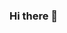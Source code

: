 ### Hi there 👋

<!-- [![mitthoma's GitHub stats](https://github-readme-stats.vercel.app/api?username=mitthoma&count_private=true)](https://github.com/anuraghazra/github-readme-stats)

[![mitthoma's wakatime stats](https://github-readme-stats.vercel.app/api/wakatime?username=mitthoma)](https://github.com/anuraghazra/github-readme-stats) -->



<!--
**mitthoma/mitthoma** is a ✨ _special_ ✨ repository because its `README.md` (this file) appears on your GitHub profile.

Here are some ideas to get you started:

- 🔭 I’m currently working on ...
- 🌱 I’m currently learning ...
- 👯 I’m looking to collaborate on ...
- 🤔 I’m looking for help with ...
- 💬 Ask me about ...
- 📫 How to reach me: ...
- 😄 Pronouns: ...
- ⚡ Fun fact: ...
-->
